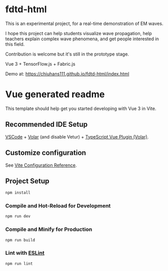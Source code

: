 # fdtd-html
This is an experimental project, for a real-time demonstration of EM waves.

I hope this project can help students visualize wave propagation, help teachers explain complex wave phenomena, and get people interested in this field.

Contribution is welcome but it's still in the prototype stage.

Vue 3 + TensorFlow.js + Fabric.js

Demo at: https://chiuhans111.github.io/fdtd-html/index.html

# Vue generated readme
This template should help get you started developing with Vue 3 in Vite.

## Recommended IDE Setup

[VSCode](https://code.visualstudio.com/) + [Volar](https://marketplace.visualstudio.com/items?itemName=Vue.volar) (and disable Vetur) + [TypeScript Vue Plugin (Volar)](https://marketplace.visualstudio.com/items?itemName=Vue.vscode-typescript-vue-plugin).

## Customize configuration

See [Vite Configuration Reference](https://vitejs.dev/config/).

## Project Setup

```sh
npm install
```

### Compile and Hot-Reload for Development

```sh
npm run dev
```

### Compile and Minify for Production

```sh
npm run build
```

### Lint with [ESLint](https://eslint.org/)

```sh
npm run lint
```
